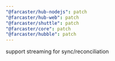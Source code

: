 ```yaml
---
"@farcaster/hub-nodejs": patch
"@farcaster/hub-web": patch
"@farcaster/shuttle": patch
"@farcaster/core": patch
"@farcaster/hubble": patch
---
```


support streaming for sync/reconciliation
